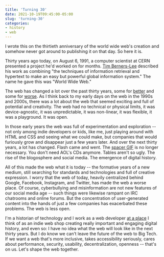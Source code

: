 ```yaml
---
title: 'Turning 30'
date: 2021-10-19T09:45:00-05:00
slug: 'turning-30'
categories:
- history
- web
---
```


<aside>I wrote this on the thirtieth anniversary of the world wide web's creation and somehow never got around to publishing it on that day. So here it is.</aside>

Thirty years ago today, on August 6, 1991, a computer scientist at CERN presented a project he'd worked on for months. [Tim Berners-Lee](https://www.w3.org/People/Berners-Lee/) described his work as combining "the techniques of information retrieval and hypertext to make an easy but powerful global information system." The name he gave this was "World Wide Web." 

The web has changed a lot over the past thirty years, some for [better](https://indieweb.org) and some for [worse](https://www.npr.org/2021/03/06/974394783/far-right-misinformation-is-thriving-on-facebook-a-new-study-shows-just-how-much). As I think back to my early days on the web in the 1990s and 2000s, there was a lot about the web that seemed exciting and full of potential and creativity. The web had no technical or physical limits, it was device-agnostic, it was unpredictable, it was non-linear, it was flexible, it was a playground. It was open. 

In those early years the web was full of experimentation and exploration -- not only among indie developers or kids, like me, just playing around with HTML and CSS and seeing what we could make, but companies that would furiously grow and disappear just a few years later. And over the next thirty years, a lot has changed. Flash came and went. The [spacer GIF](https://www.xml.com/pub/a/w3j/s1.people.html) is no longer necessary. You don't need AOL's CDs anymore. Tables aren't so ugly. The rise of the blogosphere and social media. The emergence of digital history.

All of this made the web what it is today -- the formative years of a new medium, still searching for standards and technologies and full of creative expression. I worry that the web of today, heavily centralized behind Google, Facebook, Instagram, and Twitter, has made the web a worse place. Of course, cyberbullying and misinformation are not new features of our social media age -- such things were likewise rampant on IRC chatrooms and online forums. But the concentration of user-generated content into the hands of just a few companies has exacerbated these problems. The web is less open. 

I'm a historian of technology and I work as a web developer [at a place](https://chnm.gmu.edu) I think of as an indie web shop creating really important and engaging digital history, and even so: I have no idea what the web will look like in the next thirty years. But I do know we can't leave the future of the web to Big Tech. If we want a web that's more inclusive, takes accessibility seriously, cares about performance, security, usability, decentralization, openness -- that's on us. Let's shape the web together.